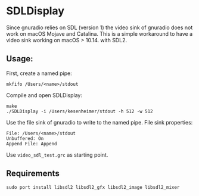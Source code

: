 # SDLDisplay
Since gnuradio relies on SDL (version 1) the video sink of gnuradio does not work on macOS Mojave and Catalina.
This is a simple workaround to have a video sink working on macOS > 10.14. with SDL2.

## Usage:
First, create a named pipe:

`mkfifo /Users/<name>/stdout`

Compile and open SDLDisplay:

```
make
./SDLDisplay -i /Users/kesenheimer/stdout -h 512 -w 512
```

Use the file sink of gnuradio to write to the named pipe.
File sink properties:

```
File: /Users/<name>/stdout
Unbuffered: On
Append File: Append
```

Use `video_sdl_test.grc` as starting point.

## Requirements
```
sudo port install libsdl2 libsdl2_gfx libsdl2_image libsdl2_mixer
```
